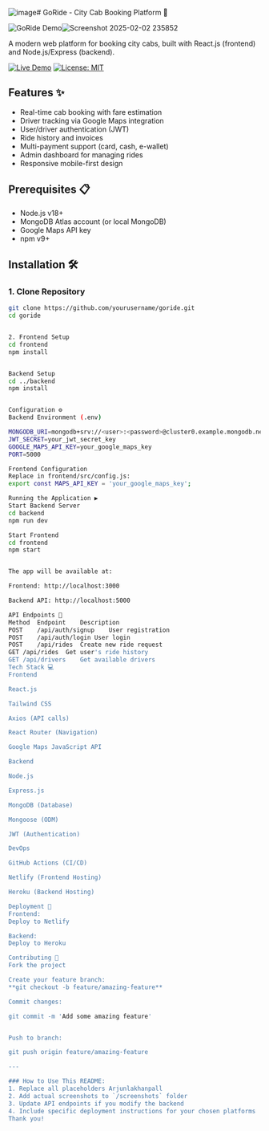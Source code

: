 ![image](https://github.com/user-attachments/assets/6694844c-a2a2-45e4-a7ce-d74681df6c75)# GoRide - City Cab Booking Platform 🚕

![GoRide Demo]()![Screenshot 2025-02-02 235852](https://github.com/user-attachments/assets/e3c20d99-1def-4237-a885-0215af8b42b5)



A modern web platform for booking city cabs, built with React.js (frontend) and Node.js/Express (backend).

[![Live Demo](https://img.shields.io/badge/demo-live-green?style=for-the-badge)](https://your-demo-url.com)
[![License: MIT](https://img.shields.io/badge/License-MIT-blue.svg?style=for-the-badge)](https://opensource.org/licenses/MIT)

## Features ✨

- Real-time cab booking with fare estimation
- Driver tracking via Google Maps integration
- User/driver authentication (JWT)
- Ride history and invoices
- Multi-payment support (card, cash, e-wallet)
- Admin dashboard for managing rides
- Responsive mobile-first design

## Prerequisites 📋

- Node.js v18+
- MongoDB Atlas account (or local MongoDB)
- Google Maps API key
- npm v9+

## Installation 🛠️

### 1. Clone Repository
```bash
git clone https://github.com/yourusername/goride.git
cd goride


2. Frontend Setup
cd frontend
npm install


Backend Setup
cd ../backend
npm install


Configuration ⚙️
Backend Environment (.env)

MONGODB_URI=mongodb+srv://<user>:<password>@cluster0.example.mongodb.net/goride
JWT_SECRET=your_jwt_secret_key
GOOGLE_MAPS_API_KEY=your_google_maps_key
PORT=5000

Frontend Configuration
Replace in frontend/src/config.js:
export const MAPS_API_KEY = 'your_google_maps_key';

Running the Application ▶️
Start Backend Server
cd backend
npm run dev

Start Frontend
cd frontend
npm start


The app will be available at:

Frontend: http://localhost:3000

Backend API: http://localhost:5000

API Endpoints 🔌
Method	Endpoint	Description
POST	/api/auth/signup	User registration
POST	/api/auth/login	User login
POST	/api/rides	Create new ride request
GET	/api/rides	Get user's ride history
GET	/api/drivers	Get available drivers
Tech Stack 💻
Frontend

React.js

Tailwind CSS

Axios (API calls)

React Router (Navigation)

Google Maps JavaScript API

Backend

Node.js

Express.js

MongoDB (Database)

Mongoose (ODM)

JWT (Authentication)

DevOps

GitHub Actions (CI/CD)

Netlify (Frontend Hosting)

Heroku (Backend Hosting)

Deployment 🚀
Frontend:
Deploy to Netlify

Backend:
Deploy to Heroku

Contributing 🤝
Fork the project

Create your feature branch:
**git checkout -b feature/amazing-feature**

Commit changes:

git commit -m 'Add some amazing feature'


Push to branch:

git push origin feature/amazing-feature

---

### How to Use This README:
1. Replace all placeholders Arjunlakhanpall
2. Add actual screenshots to `/screenshots` folder
3. Update API endpoints if you modify the backend
4. Include specific deployment instructions for your chosen platforms
Thank you!
